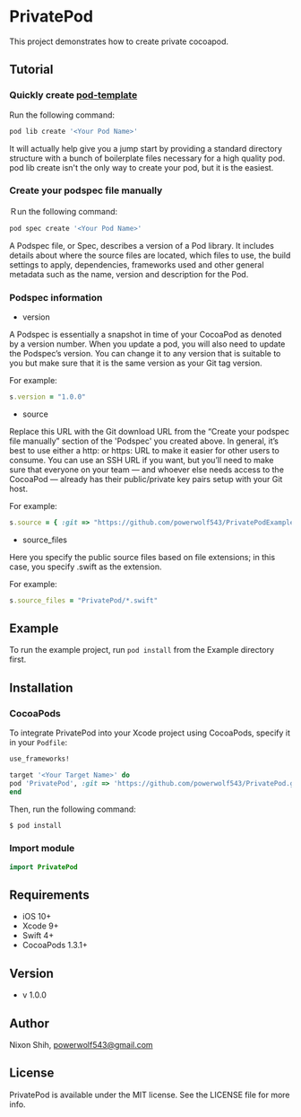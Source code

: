 # PrivatePod

This project demonstrates how to create private cocoapod.

## Tutorial

### Quickly create [pod-template](https://github.com/cocoapods/pod-template)

Run the following command:

```ruby
pod lib create '<Your Pod Name>'
```

It will actually help give you a jump start by providing a standard directory structure with a bunch of boilerplate files necessary for a high quality pod. pod lib create isn't the only way to create your pod, but it is the easiest.

### Create your podspec file manually

Ｒun the following command:

```ruby
pod spec create '<Your Pod Name>'
```

A Podspec file, or Spec, describes a version of a Pod library. It includes details about where the source files are located, which files to use, the build settings to apply, dependencies, frameworks used and other general metadata such as the name, version and description for the Pod.

### Podspec information

- version

A Podspec is essentially a snapshot in time of your CocoaPod as denoted by a version number. When you update a pod, you will also need to update the Podspec’s version. You can change it to any version that is suitable to you but make sure that it is the same version as your Git tag version.

For example:

```ruby
s.version = "1.0.0"
```

- source

Replace this URL with the Git download URL from the “Create your podspec file manually” section of the 'Podspec' you created above. In general, it’s best to use either a http: or https: URL to make it easier for other users to consume. You can use an SSH URL if you want, but you’ll need to make sure that everyone on your team — and whoever else needs access to the CocoaPod — already has their public/private key pairs setup with your Git host.

For example:

```ruby
s.source = { :git => "https://github.com/powerwolf543/PrivatePodExample.git", :tag => s.version }
```

- source_files

Here you specify the public source files based on file extensions; in this case, you specify .swift as the extension.

For example:

```ruby
s.source_files = "PrivatePod/*.swift"
```

## Example

To run the example project, run `pod install` from the Example directory first.

## Installation

### CocoaPods

To integrate PrivatePod into your Xcode project using CocoaPods, specify it in your `Podfile`:

```ruby
use_frameworks!

target '<Your Target Name>' do
pod 'PrivatePod', :git => 'https://github.com/powerwolf543/PrivatePod.git'
end
```

Then, run the following command:

```bash
$ pod install
```

### Import module

```swift
import PrivatePod
```

## Requirements

- iOS 10+
- Xcode 9+
- Swift 4+
- CocoaPods 1.3.1+

## Version

- v 1.0.0

## Author

Nixon Shih, powerwolf543@gmail.com

## License

PrivatePod is available under the MIT license. See the LICENSE file for more info.

